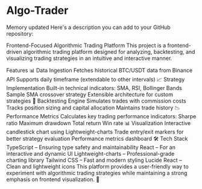 # Algo-Trader

Memory updated
Here's a description you can add to your GitHub repository:

Frontend-Focused Algorithmic Trading Platform
This project is a frontend-driven algorithmic trading platform designed for analyzing, backtesting, and visualizing trading strategies in an intuitive and interactive manner.

Features
📊 Data Ingestion
Fetches historical BTC/USDT data from Binance API
Supports daily timeframe (extendable to other intervals)
📈 Strategy Implementation
Built-in technical indicators: SMA, RSI, Bollinger Bands
Sample SMA crossover strategy
Extensible architecture for custom strategies
🔄 Backtesting Engine
Simulates trades with commission costs
Tracks position sizing and capital allocation
Maintains trade history
📉 Performance Metrics
Calculates key trading performance indicators:
Sharpe ratio
Maximum drawdown
Total return
Win rate
📊 Visualization
Interactive candlestick chart using Lightweight-charts
Trade entry/exit markers for better strategy evaluation
Performance metrics dashboard
🛠 Tech Stack
TypeScript – Ensuring type safety and maintainability
React – For an interactive and dynamic UI
Lightweight-charts – Professional-grade charting library
Tailwind CSS – Fast and modern styling
Lucide React – Clean and lightweight icons
This platform provides a user-friendly way to experiment with algorithmic trading strategies while maintaining a strong emphasis on frontend visualization. 🚀
